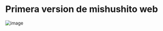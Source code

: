 # Primera version de mishushito web

![image](https://github.com/toalvares/mishusito-web/assets/127908909/3e65489b-db43-4909-bea1-47604713e274)
